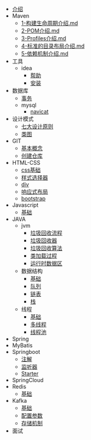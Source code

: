 * [介绍](/introduce)
* Maven
  * [1-构建生命周期介绍.md](/maven/1-Build-Lifecycle)
  * [2-POM介绍.md](/maven/2-POM)
  * [3-Profiles介绍.md](/maven/3-Profiles)
  * [4-标准的目录布局介绍.md](/maven/4-Standard-Directory-Layout)
  * [5-依赖机制介绍.md](/maven/5-Dependency)
* 工具
  * idea
    * [帮助](/toolkit/idea/idea)
    * [安装](/toolkit/idea/install)
* 数据库
  * [事务](/database/transaction/base)
  * mysql
    * [navicat](/database/mysql/install/navicat)
* 设计模式
  * [七大设计原则](/designparent/seven-principles)
  * [类图](/designparent/UML/class-image)
* GIT
  * [基本概念](/git/create)
  * [创建仓库](/git/env)
* HTML-CSS
  * [css基础](/html-css/css-base)
  * [样式选择器](/html-css/css-selector)
  * [div](/html-css/div)
  * [响应式布局](/html-css/Bootstrap)
  * [bootstrap](/html-css/Responsive-Layout)
* Javascript
  * [基础](/javascript/base)
* JAVA
  * jvm
    * [垃圾回收流程](/java/jvm/flow)
    * [垃圾回收器](/java/jvm/garbage-collection)
    * [垃圾回收算法](/java/jvm/algorithm)
    * [类加载过程](/java/jvm/classloader)
    * [运行时数据区](/java/jvm/runtimedata)
  * 数据结构
    * [基础](/java/struct/base)
    * [队列](/java/struct/queue)
    * [链表](/java/struct/linked)
    * [栈](/java/struct/stack)
  * 线程
    * [基础](/java/thread/base)
    * [多线程](/java/thread/multi)
    * [线程池](/java/thread/pool)
* Spring
* MyBatis
* Springboot
  * [注解](/spring-boot/annotation)
  * [监听器](/spring-boot/listener)
  * [Starter](/spring-boot/starter)
* SpringCloud
* Redis
  * [基础](/redis/base)
* Kafka
  * [基础](/kafka/base)
  * [配置参数](/kafka/config)
  * [存储机制](/kafka/storage)
* 面试